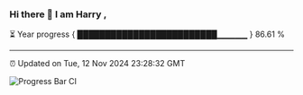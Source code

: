### Hi there 👋 I am Harry , 

⏳ Year progress { █████████████████████████▁▁▁▁▁ } 86.61 %

---

⏰ Updated on Tue, 12 Nov 2024 23:28:32 GMT

![Progress Bar CI](https://github.com/duykhang68/duykhang68/workflows/Progress%20Bar%20CI/badge.svg)
